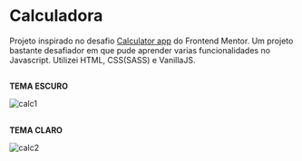 # Calculadora

Projeto inspirado no desafio <a href="https://www.frontendmentor.io/challenges/calculator-app-9lteq5N29" target="_blank">Calculator app</a> do Frontend Mentor.
Um projeto bastante desafiador em que pude aprender varias funcionalidades no Javascript. Utilizei HTML, CSS(SASS) e VanillaJS.
##
**TEMA ESCURO**

![calc1](https://user-images.githubusercontent.com/86975073/140617543-ea5dab4c-45a1-4d59-ac32-df1efae7c4e2.JPG)
##
**TEMA CLARO**

![calc2](https://user-images.githubusercontent.com/86975073/140617562-4774c34d-0bf4-4db0-9f9f-f63f841930e4.JPG)
